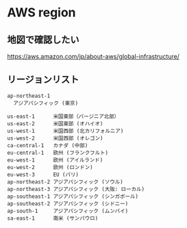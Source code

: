 # AWS region

## 地図で確認したい
https://aws.amazon.com/jp/about-aws/global-infrastructure/

## リージョンリスト

```
ap-northeast-1
  アジアパシフィック (東京)
```

```
us-east-1      米国東部（バージニア北部）
us-east-2      米国東部 (オハイオ)
us-west-1      米国西部 (北カリフォルニア)
us-west-2      米国西部 (オレゴン)
ca-central-1   カナダ (中部)
eu-central-1   欧州 (フランクフルト)
eu-west-1      欧州 (アイルランド)
eu-west-2      欧州 (ロンドン)
eu-west-3      EU (パリ)
ap-northeast-2 アジアパシフィック (ソウル)
ap-northeast-3 アジアパシフィック (大阪: ローカル)
ap-southeast-1 アジアパシフィック (シンガポール)
ap-southeast-2 アジアパシフィック (シドニー)
ap-south-1     アジアパシフィック (ムンバイ)
sa-east-1      南米 (サンパウロ)
```
